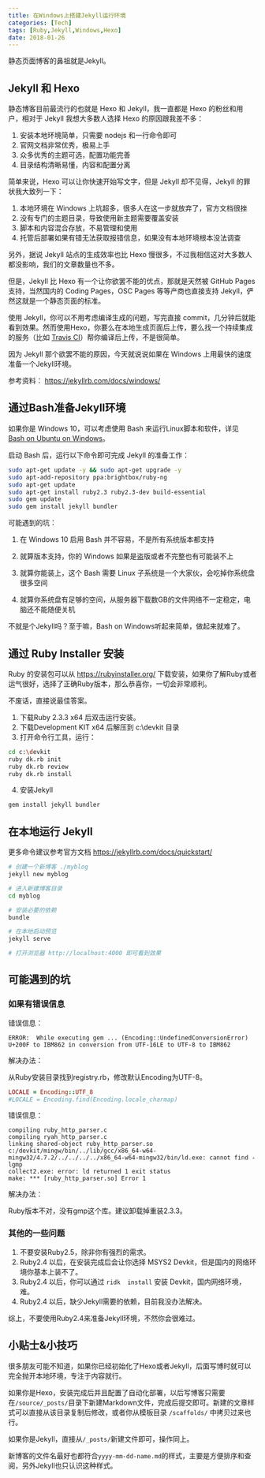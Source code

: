 ```yaml
---
title: 在Windows上搭建Jekyll运行环境
categories: [Tech]
tags: [Ruby,Jekyll,Windows,Hexo]
date: 2018-01-26
---
```


静态页面博客的鼻祖就是Jekyll。

<!-- more -->

## Jekyll 和 Hexo

静态博客目前最流行的也就是 Hexo 和 Jekyll，我一直都是 Hexo 的粉丝和用户，相对于 Jekyll 我想大多数人选择 Hexo 的原因跟我差不多：

1. 安装本地环境简单，只需要 nodejs 和一行命令即可
2. 官网文档非常优秀，极易上手
3. 众多优秀的主题可选，配置功能完善
4. 目录结构清晰易懂，内容和配置分离

简单来说，Hexo 可以让你快速开始写文字，但是 Jekyll 却不见得，Jekyll 的罪状我大致列一下：

1. 本地环境在 Windows 上坑超多，很多人在这一步就放弃了，官方文档很挫
2. 没有专门的主题目录，导致使用新主题需要覆盖安装
3. 脚本和内容混合存放，不易管理和使用
4. 托管后部署如果有错无法获取报错信息，如果没有本地环境根本没法调查

另外，据说 Jekyll 站点的生成效率也比 Hexo 慢很多，不过我相信这对大多数人都没影响，我们的文章数量也不多。

但是，Jekyll 比 Hexo 有一个让你欲罢不能的优点，那就是天然被 GitHub Pages 支持，当然国内的 Coding Pages，OSC Pages 等等产商也直接支持 Jekyll，俨然这就是一个静态页面的标准。

使用 Jekyll，你可以不用考虑编译生成的问题，写完直接 commit，几分钟后就能看到效果。然而使用Hexo，你要么在本地生成页面后上传，要么找一个持续集成的服务（比如 [Travis CI](https://travis-ci.org/)）帮你编译后上传，不是很简单。

因为 Jekyll 那个欲罢不能的原因，今天就说说如果在 Windows 上用最快的速度准备一个Jekyll环境。

参考资料： https://jekyllrb.com/docs/windows/

## 通过Bash准备Jekyll环境

如果你是 Windows 10，可以考虑使用 Bash 来运行Linux脚本和软件，详见 [Bash on Ubuntu on Windows](https://msdn.microsoft.com/en-us/commandline/wsl/about)。

启动 Bash 后，运行以下命令即可完成 Jekyll 的准备工作：

```bash
sudo apt-get update -y && sudo apt-get upgrade -y
sudo apt-add-repository ppa:brightbox/ruby-ng
sudo apt-get update
sudo apt-get install ruby2.3 ruby2.3-dev build-essential
sudo gem update
sudo gem install jekyll bundler
```

可能遇到的坑：

1. 在 Windows 10 启用 Bash 并不容易，不是所有系统版本都支持

2. 就算版本支持，你的 Windows 如果是盗版或者不完整也有可能装不上

3. 就算你能装上，这个 Bash 需要 Linux 子系统是一个大家伙，会吃掉你系统盘很多空间

4. 就算你系统盘有足够的空间，从服务器下载数GB的文件网络不一定稳定，电脑还不能随便关机


不就是个Jekyll吗？至于嘛，Bash on Windows听起来简单，做起来就难了。

## 通过 Ruby Installer 安装

Ruby 的安装包可以从 https://rubyinstaller.org/ 下载安装，如果你了解Ruby或者运气很好，选择了正确Ruby版本，那么恭喜你，一切会非常顺利。

不废话，直接说最佳答案。

1. 下载Ruby 2.3.3 x64 后双击运行安装。
2. 下载Development KIT x64 后解压到 c:\devkit 目录
3. 打开命令行工具，运行：


```bash
cd c:\devkit
ruby dk.rb init
ruby dk.rb review
ruby dk.rb install
```

4. 安装Jekyll

```bash
gem install jekyll bundler
```

## 在本地运行 Jekyll

更多命令建议参考官方文档 https://jekyllrb.com/docs/quickstart/

```bash
# 创建一个新博客 ./myblog
jekyll new myblog

# 进入新建博客目录
cd myblog

# 安装必要的依赖
bundle

# 在本地启动预览
jekyll serve

# 打开浏览器 http://localhost:4000 即可看到效果
```

## 可能遇到的坑

### 如果有错误信息

错误信息：

```
ERROR:  While executing gem ... (Encoding::UndefinedConversionError)
U+200F to IBM862 in conversion from UTF-16LE to UTF-8 to IBM862
```

解决办法：

从Ruby安装目录找到registry.rb，修改默认Encoding为UTF-8。

```ruby
LOCALE = Encoding::UTF_8
#LOCALE = Encoding.find(Encoding.locale_charmap)
```

错误信息：

```
compiling ruby_http_parser.c
compiling ryah_http_parser.c
linking shared-object ruby_http_parser.so
c:/devkit/mingw/bin/../lib/gcc/x86_64-w64-mingw32/4.7.2/../../../../x86_64-w64-mingw32/bin/ld.exe: cannot find -lgmp
collect2.exe: error: ld returned 1 exit status
make: *** [ruby_http_parser.so] Error 1
```

解决办法：

Ruby版本不对，没有gmp这个库。建议卸载掉重装2.3.3。

### 其他的一些问题

1. 不要安装Ruby2.5，除非你有强烈的需求。
2. Ruby2.4 以后，在安装完成后会让你选择 MSYS2 Devkit，但是国内的网络环境你基本上装不了。
3. Ruby2.4 以后，你可以通过 `ridk  install` 安装 Devkit，国内网络环境，难。
4. Ruby2.4 以后，缺少Jekyll需要的依赖，目前我没办法解决。

综上，不要使用Ruby2.4来准备Jekyll环境，不然你会很难过。

## 小贴士&小技巧

很多朋友可能不知道，如果你已经初始化了Hexo或者Jekyll，后面写博时就可以完全抛开本地环境，专注于内容就行。

如果你是Hexo，安装完成后并且配置了自动化部署，以后写博客只需要在`/source/_posts/`目录下新建Markdown文件，完成后提交即可。新建的文章样式可以直接从该目录复制后修改，或者你从模板目录 `/scaffolds/` 中拷贝过来也行。

如果你是Jekyll，直接从`/_posts/`新建文件即可，操作同上。

新博客的文件名最好也都符合`yyyy-mm-dd-name.md`的样式，主要是方便排序和查阅，另外Jekyll也只认识这种样式。